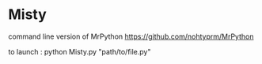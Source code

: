 # Misty
command line version of MrPython https://github.com/nohtyprm/MrPython

to launch : 
python Misty.py "path/to/file.py"
